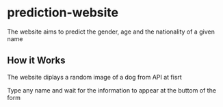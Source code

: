 # prediction-website
The website aims to predict the gender, age and the nationality of a given name

<h2> How it Works </h2>
<p>The website diplays a random image of a dog from API at fisrt</p>

<p>Type any name and wait for the information to appear at the buttom of the form</p>
